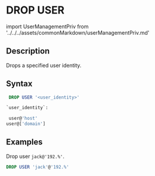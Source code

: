 ---
---

# DROP USER

import UserManagementPriv from '../../../assets/commonMarkdown/userManagementPriv.md'

## Description

Drops a specified user identity.

<UserManagementPriv />

## Syntax

```sql
 DROP USER '<user_identity>'

`user_identity`:

 user@'host'
user@['domain']
```

## Examples

Drop user `jack@'192.%'`.

```sql
DROP USER 'jack'@'192.%'
```
